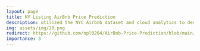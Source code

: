 ```yaml
---
layout: page
title: NY Listing AirBnb Price Prediction
description: utilized the NYC Airbnb dataset and cloud analytics to decipher rental price factors, highlighting insights on super hosts and neighborhoods, and employed an optimized gradient-boosted model for accurate price predictions
img: assets/img/20.png
redirect: https://github.com/npl0204/AirBnb-Price-Prediction/blob/main/NY_Listing_AirBnb_Price_Prediction.ipynb
importance: 3
---
```

